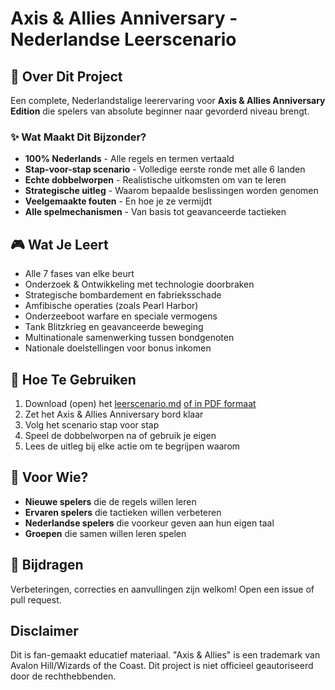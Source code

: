 # Axis & Allies Anniversary - Nederlandse Leerscenario

## 🎯 Over Dit Project

Een complete, Nederlandstalige leerervaring voor **Axis & Allies Anniversary Edition** die spelers van absolute beginner naar gevorderd niveau brengt.

### ✨ Wat Maakt Dit Bijzonder?

- **100% Nederlands** - Alle regels en termen vertaald
- **Stap-voor-stap scenario** - Volledige eerste ronde met alle 6 landen
- **Echte dobbelworpen** - Realistische uitkomsten om van te leren
- **Strategische uitleg** - Waarom bepaalde beslissingen worden genomen
- **Veelgemaakte fouten** - En hoe je ze vermijdt
- **Alle spelmechanismen** - Van basis tot geavanceerde tactieken

## 🎮 Wat Je Leert

- Alle 7 fases van elke beurt
- Onderzoek & Ontwikkeling met technologie doorbraken
- Strategische bombardement en fabrieksschade
- Amfibische operaties (zoals Pearl Harbor)
- Onderzeeboot warfare en speciale vermogens
- Tank Blitzkrieg en geavanceerde beweging
- Multinationale samenwerking tussen bondgenoten
- Nationale doelstellingen voor bonus inkomen

## 🚀 Hoe Te Gebruiken

1. Download (open) het [leerscenario.md](leerscenario.md) [of in PDF formaat](https://github.com/RensTillmann/axis-allies-anniversary-nl-leerscenario/releases/download/v1/leerscenario.pdf)
2. Zet het Axis & Allies Anniversary bord klaar
3. Volg het scenario stap voor stap
4. Speel de dobbelworpen na of gebruik je eigen
5. Lees de uitleg bij elke actie om te begrijpen waarom

## 🎲 Voor Wie?

- **Nieuwe spelers** die de regels willen leren
- **Ervaren spelers** die tactieken willen verbeteren  
- **Nederlandse spelers** die voorkeur geven aan hun eigen taal
- **Groepen** die samen willen leren spelen

## 🤝 Bijdragen

Verbeteringen, correcties en aanvullingen zijn welkom! Open een issue of pull request.

## Disclaimer

Dit is fan-gemaakt educatief materiaal. "Axis & Allies" is een trademark 
van Avalon Hill/Wizards of the Coast. Dit project is niet officieel 
geautoriseerd door de rechthebbenden.
